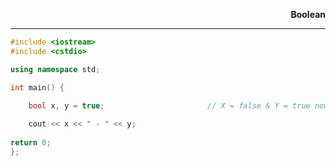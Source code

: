<p align="right">
	<b>Boolean</b>
</p>

<hr/>

```cpp
#include <iostream>
#include <cstdio>

using namespace std;

int main() {

	bool x, y = true;						// X = false & Y = true now!
	
	cout << x << " - " << y;
	
return 0;   
};
```

